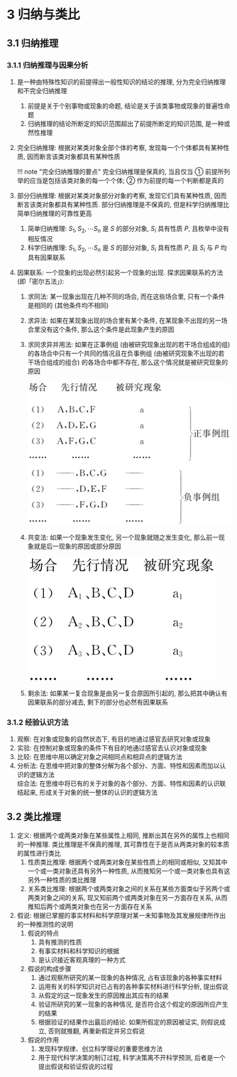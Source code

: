 # 3 归纳与类比

## 3.1 归纳推理
### 3.1.1 归纳推理与因果分析
1. 是一种由特殊性知识的前提得出一般性知识的结论的推理, 分为完全归纳推理和不完全归纳推理
    1. 前提是关于个别事物或现象的命题, 结论是关于该类事物或现象的普遍性命题
    2. 归纳推理的结论所断定的知识范围超出了前提所断定的知识范围, 是一种或然性推理
2. 完全归纳推理: 根据对某类对象全部个体的考察, 发现每一个个体都具有某种性质, 因而断言该类对象都具有某种性质

    !!! note "完全归纳推理的要点"
        完全归纳推理是保真的, 当且仅当 ① 前提所列举的应当是包括该类对象的每一个个体; ② 作为前提的每一个判断都是真的

3. 部分归纳推理: 根据对某类对象部分对象的考察, 发现它们具有某种性质, 因而断言该类对象都具有某种性质. 部分归纳推理是不保真的, 但是科学归纳推理比简单归纳推理的可靠性更高
    1. 简单归纳推理: $S_1, S_2, \cdots S_n$ 是 $S$ 的部分对象, $S_i$ 具有性质 $P$, 且枚举中没有相反情况
    2. 科学归纳推理: $S_1, S_2, \cdots S_n$ 是 $S$ 的部分对象, $S_i$ 具有性质 $P$, 且 $S_i$ 与 $P$ 均具有因果联系
4. 因果联系: 一个现象的出现必然引起另一个现象的出现. 探求因果联系的方法 (即「密尔五法」):
    1. 求同法: 某一现象出现在几种不同的场合, 而在这些场合里, 只有一个条件是相同的 (其他条件均不相同)
    2. 求异法: 如果在某现象出现的场合里有某个条件, 在某现象不出现的另一场合里没有这个条件, 那么这个条件是此现象产生的原因
    3. 求同求异并用法: 如果在正事例组 (由被研究现象出现的若干场合组成的组) 的各场合中只有一个共同的情况且在负事例组 (由被研究现象不出现的若干场合组成的组合) 的各场合中都不存在, 那么这个情况就是被研究现象的原因

        ![](../assets/diff.png)

    4. 共变法: 如果一个现象发生变化, 另一个现象就随之发生变化, 那么前一现象就是后一现象的原因或部分原因
    
        ![](../assets/relate.png)

    6. 剩余法: 如果某一复合现象是由另一复合原因所引起的, 那么把其中确认有因果联系的部分减去, 剩下的部分也必然有因果联系

### 3.1.2 经验认识方法
1. 观察: 在对象或现象的自然状态下, 有目的地通过感官去研究对象或现象
2. 实验: 在控制对象或现象的条件下有目的地通过感官去认识对象或现象
3. 比较: 在思维中用以确定对象之间相同点和相异点的逻辑方法
4. 分析法: 在思维中把对象的整体分解为各个部分、方面、特性和因素而加以认识的逻辑方法  
    综合法: 在思维中将已有的关于对象的各个部分、方面、特性和因素的认识联结起来, 形成关于对象的统一整体的认识的逻辑方法

## 3.2 类比推理
1. 定义: 根据两个或两类对象在某些属性上相同, 推断出其在另外的属性上也相同的一种推理. 类比推理是不保真的推理, 其可靠性在于是否从两类对象的较本质的属性进行类比
    1. 性质类比推理: 根据两个或两类对象在某些性质上的相同或相似, 又知其中一个或一类对象还具有另外一种性质, 从而推知另一个或一类对象也具有这另外一种性质的类比推理
    2. 关系类比推理: 根据两个或两类对象之间的关系在某些方面类似于另两个或两类对象之间的关系, 现又知前两个或两类对象在另一方面存在关系, 从而推知后两个或两类对象也在另一方面存在关系
2. 假说: 根据已掌握的事实材料和科学原理对某一未知事物及其发展规律所作出的一种推测性的说明
    1. 假说的特点
        1. 具有推测的性质
        2. 有事实材料和科学知识的根据
        3. 是认识接近客观真理的一种方式
    2. 假说的构成步骤
        1. 通过观察所研究的某一现象的各种情况, 占有该现象的各种事实材料
        2. 运用有关的科学知识对已占有的各种事实材料进行科学分析, 提出假说
        3. 从假定的这一现象发生的原因推出其应有的结果
        4. 验证所研究的某一现象的各种情况, 是否符合这个假定的原因所应产生的结果
        5. 根据验证的结果作出最后的结论. 如果所假定的原因被证实, 则假说成立, 否则就推翻, 再重新假定并另立假说
    3. 假说的作用
        1. 发现科学规律、创立科学理论的重要思维方法
        2. 用于现代科学决策的制订过程, 科学决策离不开科学预测, 后者是一个提出假说和验证假说的过程

<style>
    img[src$="diff.png"] {
        width: 320px;
        margin-left: calc((100% - 320px) / 2);
    }
    img[src$="relate.png"] {
        width: 200px;
        margin-left: calc((100% - 200px) / 2);
    }
</style>